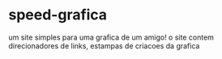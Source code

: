 # speed-grafica
um site simples para uma grafica de um amigo! o site contem direcionadores de links, estampas de criacoes da grafica

